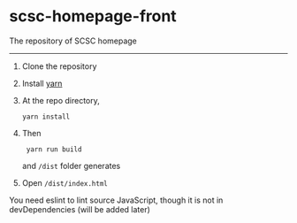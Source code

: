 # scsc-homepage-front
The repository of SCSC homepage

---

1.  Clone the repository

1.  Install [yarn](https://yarnpkg.com)

1.  At the repo directory,

        yarn install

1. Then

        yarn run build

    and `/dist` folder generates

1. Open `/dist/index.html`

You need eslint to lint source JavaScript, though it is not in devDependencies
(will be added later)
